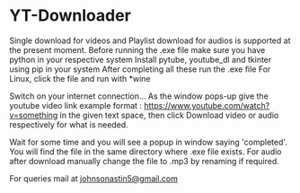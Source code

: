 # YT-Downloader
Single download for videos and Playlist download for audios is supported at the present moment.
Before running the .exe file make sure you have python in your respective system Install pytube, youtube_dl and tkinter using pip in your system After completing all these run the .exe file For Linux, click the file and run with *wine

Switch on your internet connection... As the window pops-up give the youtube video link example format : https://www.youtube.com/watch?v=something in the given text space, then click Download video or audio respectively for what is needed.

Wait for some time and you will see a popup in window saying 'completed'. You will find the file in the same directory where .exe file exists. For audio after download manually change the file to .mp3 by renaming if required.

For queries mail at johnsonastin5@gmail.com

